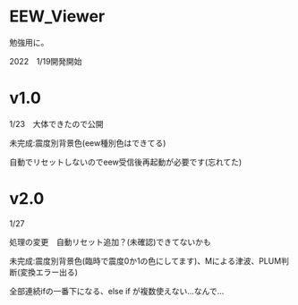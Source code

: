 # EEW_Viewer

勉強用に。

2022　1/19開発開始

# v1.0
1/23　大体できたので公開

未完成:震度別背景色(eew種別色はできてる)

自動でリセットしないのでeew受信後再起動が必要です(忘れてた)


# v2.0
1/27

処理の変更　自動リセット追加？(未確認)できてないかも

未完成:震度別背景色(臨時で震度0か1の色にしてます)、Mによる津波、PLUM判断(変換エラー出る)

全部連続ifの一番下になる、else if が複数使えない…なんで…



